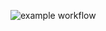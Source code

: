 ![example workflow](https://github.com/tiagosarmento/OpenWeatherMap/blob/main/.github/workflows/codeql-analysis.yml/badge.svg)
